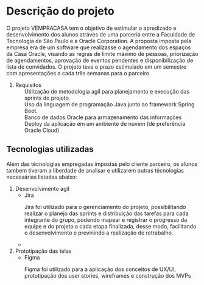 <h1>Descrição do projeto</h1>
O projeto VEMPRACASA tem o objetivo de estimular o apredizado e desenvolvimento dos alunos atráves de uma parceria entre a Faculdade de Tecnologia de São Paulo e a Oracle Corporation. A proposta imposta pela empresa era de um software que realizasse o agendamento dos espaços da Casa Oracle, visando as regras de limite máximo de pessoas, priorização de agendamentos, aprovação de eventos pendentes e disponibilização de lista de convidados. O projeto teve o prazo estimulado em um semestre com apresentações a cada três semanas para o parceiro.
    <ol>
        <li> Requisitos 
            <ol> Utilização de metodologia agíl para planejamento e execução das sprints do projeto.</ol>
            <ol> Uso da linguagem de programação Java junto ao framework Spring Boot.</ol>
            <ol> Banco de dados Oracle para armazenamento das informações</ol>
            <ol> Deploy da aplicação em um ambiente de nuvem (de preferência Oracle Cloud)</ol>
        </li>
    </ol>

<h2> Tecnologias utilizadas </h2>
Além das técnologias empregadas impostas pelo cliente parceiro, os alunos tambem tiveram a liberdade de analisar e utilizarem outras técnologias necessárias listadas abaixo:
<ol>
    <li>Desenvolvimento agíl
        <ul>
            <li>
                Jira
            </li>
                <p>Jira foi utilizado para o gerenciamento do projeto, possibilitando realizar o planejo das sprints e distribuição das tarefas para cada integrante do grupo, podendo mapear e registrar o progresso da equipe e do projeto a cada etapa finalizada, desse modo, facilitando o desenvolvimento e previnindo a realização de retrabalho.</p>
            <li>
        </ul>
    </li>
    <li>
        Prototipação das telas
        <ul>
            <li>
                Figma
            </li>
            <p> Figma foi utilizado para a aplicação dos conceitos de UX/UI, prototipação dos user stories, wireframes e construção dos MVPs</p>
        </ul>
    </li>
</ol>
    


